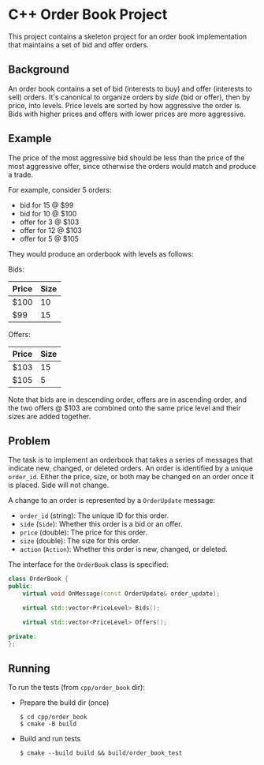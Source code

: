 # C++ Order Book Project

This project contains a skeleton project for an order book implementation that maintains a set of bid and offer orders.

## Background

An order book contains a set of bid (interests to buy) and offer (interests to sell) orders. It's canonical to organize orders by _side_ (bid or offer), then by price, into levels. Price levels are sorted by how aggressive the order is. Bids with higher prices and offers with lower prices are more aggressive.

## Example

The price of the most aggressive bid should be less than the price of the most aggressive offer, since otherwise the orders would match and produce a trade.

For example, consider 5 orders:

 - bid for 15 @ $99
 - bid for 10 @ $100
 - offer for 3 @ $103
 - offer for 12 @ $103
 - offer for 5 @ $105

They would produce an orderbook with levels as follows:

Bids:

| Price | Size |
| ----- | ---- |
| $100 | 10 |
| $99 | 15 |


Offers:

| Price | Size |
| ----- | ---- |
| $103 | 15 |
| $105 | 5 |

Note that bids are in descending order, offers are in ascending order, and the two offers @ $103 are combined onto the same price level and their sizes are added together.

## Problem

The task is to implement an orderbook that takes a series of messages that indicate new, changed, or deleted orders. 
An order is identified by a unique `order_id`. Either the price, size, or both may be changed on an order once it is placed.
Side will not change.

A change to an order is represented by a `OrderUpdate` message:

- `order_id` (string): The unique ID for this order.
- `side` (`Side`): Whether this order is a bid or an offer.
- `price` (double): The price for this order.
- `size` (double): The size for this order.
- `action` (`Action`): Whether this order is new, changed, or deleted.

The interface for the `OrderBook` class is specified:

```cpp
class OrderBook {
public:
    virtual void OnMessage(const OrderUpdate& order_update);

    virtual std::vector<PriceLevel> Bids();

    virtual std::vector<PriceLevel> Offers();

private:
};
```

## Running

To run the tests (from `cpp/order_book` dir):

* Prepare the build dir (once)
    ```shell
    $ cd cpp/order_book
    $ cmake -B build
    ```
* Build and run tests
    ```shell
    $ cmake --build build && build/order_book_test
    ```

